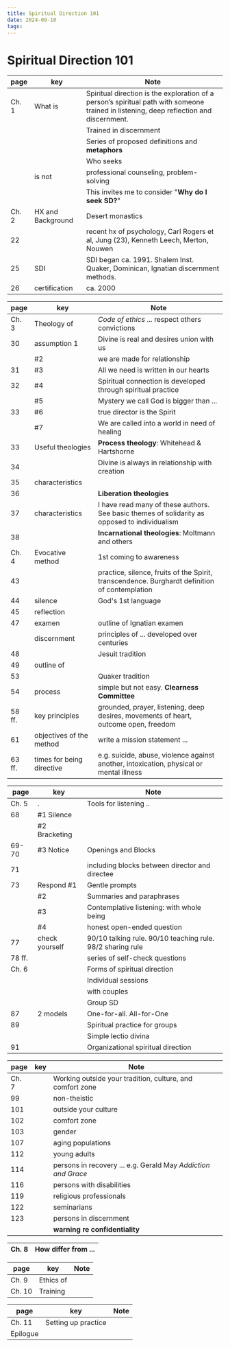 ```yaml
---
title: Spiritual Direction 101
date: 2024-09-10
tags: 
---
```

# Spiritual Direction 101


| page  | key               | Note                                                                                                                                    |
| ----- | ----------------- | --------------------------------------------------------------------------------------------------------------------------------------- |
| Ch. 1 | What is           | Spiritual direction is the exploration of a person’s spiritual path with someone trained in listening, deep reflection and discernment. |
|       |                   | Trained in discernment                                                                                                                  |
|       |                   | Series of proposed definitions and **metaphors**                                                                                        |
|       |                   | Who seeks                                                                                                                               |
|       | is not            | professional counseling, problem-solving                                                                                                |
|       |                   | This invites me to consider "**Why do I seek SD?**"                                                                                     |
| Ch. 2 | HX and Background | Desert monastics                                                                                                                        |
| 22    |                   | recent hx of psychology, Carl Rogers et al, Jung (23), Kenneth Leech, Merton, Nouwen                                                    |
| 25    | SDI               | SDI began ca. 1991. Shalem Inst. Quaker, Dominican, Ignatian discernment methods.                                                       |
| 26    | certification     | ca. 2000                                                                                                                                |


| page   | key                       | Note                                                                                          |
| ------ | ------------------------- | --------------------------------------------------------------------------------------------- |
| Ch. 3  | Theology of               | *Code of ethics* ... respect others convictions                                               |
| 30     | assumption 1              | Divine is real and desires union with us                                                      |
|        | #2                        | we are made for relationship                                                                  |
| 31     | #3                        | All we need is written in our hearts                                                          |
| 32     | #4                        | Spiritual connection is developed through spiritual practice                                  |
|        | #5                        | Mystery we call God is bigger than ...                                                        |
| 33     | #6                        | true director is the Spirit                                                                   |
|        | #7                        | We are called into a world in need of healing                                                 |
| 33     | Useful theologies         | **Process theology**: Whitehead & Hartshorne                                                  |
| 34     |                           | Divine is always in relationship with creation                                                |
| 35     | characteristics           |                                                                                               |
| 36     |                           | **Liberation theologies**                                                                     |
| 37     | characteristics           | I have read many of these authors. See basic themes of solidarity as opposed to individualism |
| 38     |                           | **Incarnational theologies**: Moltmann and others                                             |
| Ch. 4  | Evocative method          | 1st coming to awareness                                                                       |
| 43     |                           | practice, silence, fruits of the Spirit, transcendence. Burghardt definition of contemplation |
| 44     | silence                   | God's 1st language                                                                            |
| 45     | reflection                |                                                                                               |
| 47     | examen                    | outline of Ignatian examen                                                                    |
|        | discernment               | principles of ... developed over centuries                                                    |
| 48     |                           | Jesuit tradition                                                                              |
| 49     | outline of                |                                                                                               |
| 53     |                           | Quaker tradition                                                                              |
| 54     | process                   | simple but not easy. **Clearness Committee**                                                  |
| 58 ff. | key principles            | grounded, prayer, listening, deep desires, movements of heart, outcome open, freedom          |
| 61     | objectives of the method  | write a mission statement ...                                                                 |
| 63 ff. | times for being directive | e.g. suicide, abuse, violence against another, intoxication, physical or mental illness       |

| page   | key            | Note                                                       |
| ------ | -------------- | ---------------------------------------------------------- |
| Ch. 5  | .              | Tools for listening ..                                     |
| 68     | #1 Silence     |                                                            |
|        | #2 Bracketing  |                                                            |
| 69-70  | #3 Notice      | Openings and Blocks                                        |
| 71     |                | including blocks between director and directee             |
| 73     | Respond #1     | Gentle prompts                                             |
|        | #2             | Summaries and paraphrases                                  |
|        | #3             | Contemplative listening: with whole being                  |
|        | #4             | honest open-ended question                                 |
| 77     | check yourself | 90/10 talking rule. 90/10 teaching rule. 98/2 sharing rule |
| 78 ff. |                | series of self-check questions                             |
| Ch. 6  |                | Forms of spiritual direction                               |
|        |                | Individual sessions                                        |
|        |                | with couples                                               |
|        |                | Group SD                                                   |
| 87     | 2 models       | One-for-all. All-for-One                                   |
| 89     |                | Spiritual practice for groups                              |
|        |                | Simple lectio divina                                       |
| 91     |                | Organizational spiritual direction                         |



| page  | key | Note                                                          |
| ----- | --- | ------------------------------------------------------------- |
| Ch. 7 |     | Working outside your tradition, culture, and comfort zone     |
| 99    |     | non-theistic                                                  |
| 101   |     | outside your culture                                          |
| 102   |     | comfort zone                                                  |
| 103   |     | gender                                                        |
| 107   |     | aging populations                                             |
| 112   |     | young adults                                                  |
| 114   |     | persons in recovery ... e.g. Gerald May *Addiction and Grace* |
| 116   |     | persons with disabilities                                     |
| 119   |     | religious professionals                                       |
| 122   |     | seminarians                                                   |
| 123   |     | persons in discernment                                        |
|       |     | **warning re confidentiality**                                |

| Ch. 8 | How differ from ...          |
| ----- | ---------------------------- |

| page | key | Note |
| ---- | --- | ---- |
 Ch. 9    | Ethics of                    |                                                                                                                                         |
| Ch. 10   | Training                     |                                                                                                                                         |



| page     | key                          | Note                                                                                                                                    |
| -------- | ---------------------------- | --------------------------------------------------------------------------------------------------------------------------------------- |
 Ch. 11   | Setting up practice          |                                                                                                                                         |
| Epilogue |                              |                                                                                                                                         |
